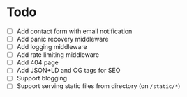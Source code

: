 # Todo

- [ ] Add contact form with email notification
- [ ] Add panic recovery middleware
- [ ] Add logging middleware
- [ ] Add rate limiting middleware
- [ ] Add 404 page
- [ ] Add JSON+LD and OG tags for SEO
- [ ] Support blogging
- [ ] Support serving static files from directory (on `/static/*`)
